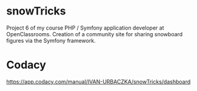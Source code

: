 # snowTricks
 Project 6 of my course PHP / Symfony application developer at OpenClassrooms. Creation of a community site for sharing snowboard figures via the Symfony framework.

# Codacy
https://app.codacy.com/manual/IVAN-URBACZKA/snowTricks/dashboard
